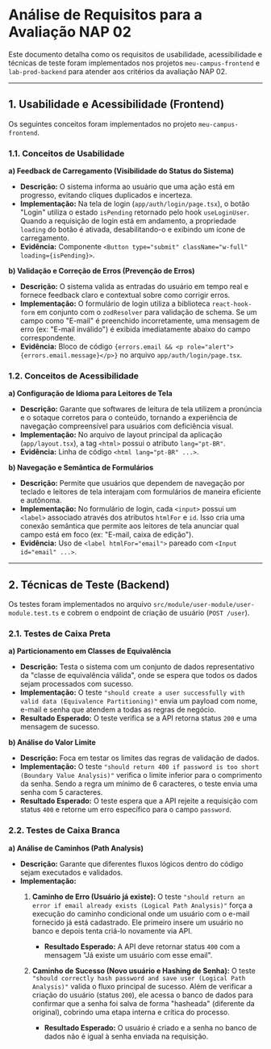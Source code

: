 # Análise de Requisitos para a Avaliação NAP 02

Este documento detalha como os requisitos de usabilidade, acessibilidade e técnicas de teste foram implementados nos projetos `meu-campus-frontend` e `lab-prod-backend` para atender aos critérios da avaliação NAP 02.

---

## 1. Usabilidade e Acessibilidade (Frontend)

Os seguintes conceitos foram implementados no projeto `meu-campus-frontend`.

### 1.1. Conceitos de Usabilidade

**a) Feedback de Carregamento (Visibilidade do Status do Sistema)**

- **Descrição:** O sistema informa ao usuário que uma ação está em progresso, evitando cliques duplicados e incerteza.
- **Implementação:** Na tela de login (`app/auth/login/page.tsx`), o botão "Login" utiliza o estado `isPending` retornado pelo hook `useLoginUser`. Quando a requisição de login está em andamento, a propriedade `loading` do botão é ativada, desabilitando-o e exibindo um ícone de carregamento.
- **Evidência:** Componente `<Button type="submit" className="w-full" loading={isPending}>`.

**b) Validação e Correção de Erros (Prevenção de Erros)**

- **Descrição:** O sistema valida as entradas do usuário em tempo real e fornece feedback claro e contextual sobre como corrigir erros.
- **Implementação:** O formulário de login utiliza a biblioteca `react-hook-form` em conjunto com o `zodResolver` para validação de schema. Se um campo como "E-mail" é preenchido incorretamente, uma mensagem de erro (ex: "E-mail inválido") é exibida imediatamente abaixo do campo correspondente.
- **Evidência:** Bloco de código `{errors.email && <p role="alert">{errors.email.message}</p>}` no arquivo `app/auth/login/page.tsx`.

### 1.2. Conceitos de Acessibilidade

**a) Configuração de Idioma para Leitores de Tela**

- **Descrição:** Garante que softwares de leitura de tela utilizem a pronúncia e o sotaque corretos para o conteúdo, tornando a experiência de navegação compreensível para usuários com deficiência visual.
- **Implementação:** No arquivo de layout principal da aplicação (`app/layout.tsx`), a tag `<html>` possui o atributo `lang="pt-BR"`.
- **Evidência:** Linha de código `<html lang="pt-BR" ...>`.

**b) Navegação e Semântica de Formulários**

- **Descrição:** Permite que usuários que dependem de navegação por teclado e leitores de tela interajam com formulários de maneira eficiente e autônoma.
- **Implementação:** No formulário de login, cada `<input>` possui um `<label>` associado através dos atributos `htmlFor` e `id`. Isso cria uma conexão semântica que permite aos leitores de tela anunciar qual campo está em foco (ex: "E-mail, caixa de edição").
- **Evidência:** Uso de `<label htmlFor="email">` pareado com `<Input id="email" ...>`.

---

## 2. Técnicas de Teste (Backend)

Os testes foram implementados no arquivo `src/module/user-module/user-module.test.ts` e cobrem o endpoint de criação de usuário (`POST /user`).

### 2.1. Testes de Caixa Preta

**a) Particionamento em Classes de Equivalência**

- **Descrição:** Testa o sistema com um conjunto de dados representativo da "classe de equivalência válida", onde se espera que todos os dados sejam processados com sucesso.
- **Implementação:** O teste `"should create a user successfully with valid data (Equivalence Partitioning)"` envia um payload com nome, e-mail e senha que atendem a todas as regras de negócio.
- **Resultado Esperado:** O teste verifica se a API retorna status `200` e uma mensagem de sucesso.

**b) Análise do Valor Limite**

- **Descrição:** Foca em testar os limites das regras de validação de dados.
- **Implementação:** O teste `"should return 400 if password is too short (Boundary Value Analysis)"` verifica o limite inferior para o comprimento da senha. Sendo a regra um mínimo de 6 caracteres, o teste envia uma senha com 5 caracteres.
- **Resultado Esperado:** O teste espera que a API rejeite a requisição com status `400` e retorne um erro específico para o campo `password`.

### 2.2. Testes de Caixa Branca

**a) Análise de Caminhos (Path Analysis)**

- **Descrição:** Garante que diferentes fluxos lógicos dentro do código sejam executados e validados.
- **Implementação:**
    1.  **Caminho de Erro (Usuário já existe):** O teste `"should return an error if email already exists (Logical Path Analysis)"` força a execução do caminho condicional onde um usuário com o e-mail fornecido já está cadastrado. Ele primeiro insere um usuário no banco e depois tenta criá-lo novamente via API.
        - **Resultado Esperado:** A API deve retornar status `400` com a mensagem "Já existe um usuário com esse email".

    2.  **Caminho de Sucesso (Novo usuário e Hashing de Senha):** O teste `"should correctly hash password and save user (Logical Path Analysis)"` valida o fluxo principal de sucesso. Além de verificar a criação do usuário (status `200`), ele acessa o banco de dados para confirmar que a senha foi salva de forma "hasheada" (diferente da original), cobrindo uma etapa interna e crítica do processo.
        - **Resultado Esperado:** O usuário é criado e a senha no banco de dados não é igual à senha enviada na requisição.
